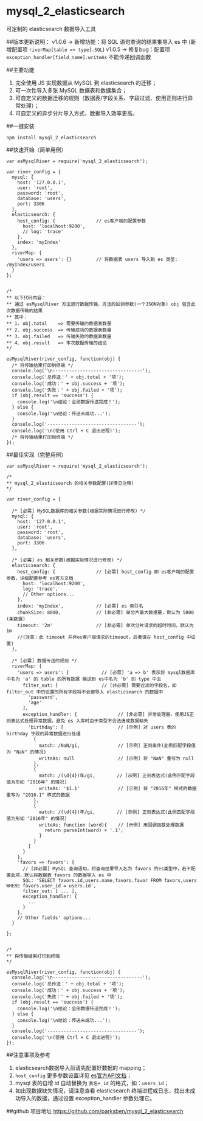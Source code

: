 # mysql_2_elasticsearch


可定制的 elasticsearch 数据导入工具

##版本更新说明：
v1.0.6 -> 新增功能：将 SQL 语句查询的结果集导入 es 中 (新增配置项 ```riverMap[table => type].SQL```)
v1.0.5 -> 修复bug：配置项 ```exception_handler[field_name].writeAs``` 不能传递回调函数

##主要功能
1. 完全使用 JS 实现数据从 MySQL 到 elasticsearch 的迁移；
2. 可一次性导入多张 MySQL 数据表和数据集合；
2. 可自定义的数据迁移的规则（数据表/字段关系、字段过滤、使用正则进行异常处理）；
3. 可自定义的异步分片导入方式，数据导入效率更高。

##一键安装
```
npm install mysql_2_elasticsearch
```

##快速开始（简单用例）
```
var esMysqlRiver = require('mysql_2_elasticsearch');

var river_config = {
  mysql: {
    host: '127.0.0.1',
    user: 'root',
    password: 'root',
    database: 'users',
    port: 3306
  },
  elasticsearch: {
    host_config: {               // es客户端的配置参数
      host: 'localhost:9200',
      // log: 'trace'
    },
    index: 'myIndex'
  },
  riverMap: {
    'users => users': {}         // 将数据表 users 导入到 es 类型: /myIndex/users
  }
};


/*
** 以下代码内容：
** 通过 esMysqlRiver 方法进行数据传输，方法的回调参数(一个JSON对象) obj 包含此次数据传输的结果
** 其中：
** 1. obj.total    => 需要传输的数据表数量
** 2. obj.success  => 传输成功的数据表数量
** 3. obj.failed   => 传输失败的数据表数量
** 4. obj.result   => 本次数据传输的结论
*/

esMysqlRiver(river_config, function(obj) {
  /* 将传输结果打印到终端 */
  console.log('\n---------------------------------');
  console.log('总传送：' + obj.total + '项');
  console.log('成功：' + obj.success + '项');
  console.log('失败：' + obj.failed + '项');
  if (obj.result == 'success') {
    console.log('\n结论：全部数据传送完成！');
  } else {
    console.log('\n结论：传送未成功...');
  }
  console.log('---------------------------------');
  console.log('\n(使用 Ctrl + C 退出进程)');
  /* 将传输结果打印到终端 */
});
```

##最佳实现（完整用例）
```
var esMysqlRiver = require('mysql_2_elasticsearch');

/*
** mysql_2_elasticsearch 的相关参数配置(详情见注释)
*/

var river_config = {

  /* [必需] MySQL数据库的相关参数(根据实际情况进行修改) */
  mysql: {
    host: '127.0.0.1',
    user: 'root',
    password: 'root',
    database: 'users',
    port: 3306
  },

  /* [必需] es 相关参数(根据实际情况进行修改) */
  elasticsearch: {
    host_config: {               // [必需] host_config 即 es客户端的配置参数，详细配置参考 es官方文档
      host: 'localhost:9200',
      log: 'trace',
      // Other options...
    },
    index: 'myIndex',            // [必需] es 索引名
    chunkSize: 8000,             // [非必需] 单分片最大数据量，默认为 5000 (条数据)
    timeout: '2m'                // [非必需] 单次分片请求的超时时间，默认为 1m
    //(注意：此 timeout 并非es客户端请求的timeout，后者请在 host_config 中设置)
  },

  /* [必需] 数据传送的规则 */
  riverMap: {
    'users => users': {            // [必需] 'a => b' 表示将 mysql数据库中名为 'a' 的 table 的所有数据 输送到 es中名为 'b' 的 type 中去
      filter_out: [                // [非必需] 需要过滤的字段名，即 filter_out 中的设置的所有字段将不会被导入 elasticsearch 的数据中
        'password',
        'age'
      ],
      exception_handler: {               // [非必需] 异常处理器，使用JS正则表达式处理异常数据，避免 es 入库时由于类型不合法造成数据缺失
        'birthday': [                    // [示例] 对 users 表的 birthday 字段的异常数据进行处理
          {
            match: /NaN/gi,              // [示例] 正则条件(此例匹配字段值为 "NaN" 的情况)
            writeAs: null                // [示例] 将 "NaN" 重写为 null
          },
          {
            match: /(\d{4})年/gi,        // [示例] 正则表达式(此例匹配字段值为形如 "2016年" 的情况)
            writeAs: '$1.1'              // [示例] 将 "2016年" 样式的数据重写为 "2016.1" 样式的数据
          },
          {
            match: /(\d{4})年/gi,        // [示例] 正则表达式(此例匹配字段值为形如 "2016年" 的情况)
            writeAs: function (word){    // [示例] 用回调函数处理数据
              return parseInt(word) + '.1';
            }
          }
        ]
      }
    },
    'favors => favors': {
      // [非必需] MySQL 查询语句，将查询结果导入名为 favors 的es类型中，若不配置此项，默认将数据表 favors 的数据导入 es 中
      SQL: 'SELECT favors.id,users.name,favors.favor FROM favors,users WHERE favors.user_id = users.id',
      filter_out: [ ... ],
      exception_handler: {
        ...
      }
    },
    // Other fields' options...
  }

};


/*
** 将传输结果打印到终端
*/

esMysqlRiver(river_config, function(obj) {
  console.log('\n---------------------------------');
  console.log('总传送：' + obj.total + '项');
  console.log('成功：' + obj.success + '项');
  console.log('失败：' + obj.failed + '项');
  if (obj.result == 'success') {
    console.log('\n结论：全部数据传送完成！');
  } else {
    console.log('\n结论：传送未成功...');
  }
  console.log('---------------------------------');
  console.log('\n(使用 Ctrl + C 退出进程)');
});
```

##注意事项及参考
1. elasticsearch数据导入前请先配置好数据的 mapping；
2. ```host_config``` 更多参数设置详见 [es官方API文档](https://www.elastic.co/guide/en/elasticsearch/client/javascript-api/current/configuration.html)；
3. mysql 表的自增 id 自动替换为 ```表名+_id``` 的格式，如：```users_id```；
4. 如出现数据缺失情况，请注意查看 elasticsearch 终端进程或日志，找出未成功导入的数据，通过设置 exception_handler 参数处理它。

##github 项目地址
https://github.com/parksben/mysql_2_elasticsearch
